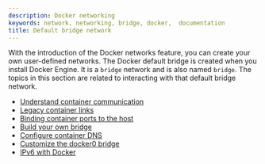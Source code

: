 ```yaml
---
description: Docker networking
keywords: network, networking, bridge, docker,  documentation
title: Default bridge network
---
```


With the introduction of the Docker networks feature, you can create your own
user-defined networks. The Docker default bridge is created when you install
Docker Engine. It is a `bridge` network and is also named `bridge`. The topics
in this section are related to interacting with that default bridge network.

- [Understand container communication](container-communication.md)
- [Legacy container links](dockerlinks.md)
- [Binding container ports to the host](binding.md)
- [Build your own bridge](build-bridges.md)
- [Configure container DNS](configure-dns.md)
- [Customize the docker0 bridge](custom-docker0.md)
- [IPv6 with Docker](ipv6.md)